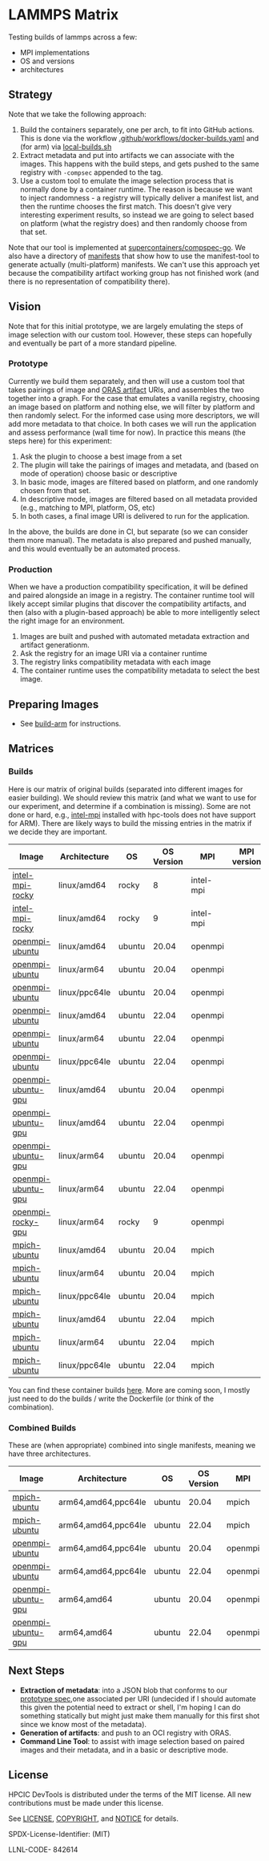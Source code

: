 # LAMMPS Matrix

Testing builds of lammps across a few:

 - MPI implementations
 - OS and versions
 - architectures

## Strategy
 
Note that we take the following approach:

1. Build the containers separately, one per arch, to fit into GitHub actions. This is done via the workflow [.github/workflows/docker-builds.yaml](.github/workflows/docker-builds.yaml) and (for arm) via [local-builds.sh](local-builds.sh)
2. Extract metadata and put into artifacts we can associate with the images. This happens with the build steps, and gets pushed to the same registry with `-compsec` appended to the tag.
3. Use a custom tool to emulate the image selection process that is normally done by a container runtime. The reason is because we want to inject randomness - a registry will typically deliver a manifest list, and then the runtime chooses the first match. This doesn't give very interesting experiment results, so instead we are going to select based on platform (what the registry does) and then randomly choose from that set. 

Note that our tool is implemented at [supercontainers/compspec-go](https://github.com/supercontainers/compspec-go). We also have a directory of [manifests](manifests) that show how to use the manifest-tool to generate actually (multi-platform) manifests. We can't use this approach yet because the compatibility artifact working group has not finished work (and there is no representation of compatibility there).

## Vision

Note that for this initial prototype, we are largely emulating the steps of image selection with our custom tool. However, these steps can hopefully and eventually be part of a more standard pipeline.

### Prototype

Currently we build them separately, and then will use a custom tool that takes pairings of image and [ORAS artifact](https://oras.land/docs/how_to_guides/pushing_and_pulling) URIs, and assembles the two together into a graph. For the case that emulates a vanilla registry, choosing an image based on platform and nothing else, we will filter by platform and then randomly select. For the informed case using more descriptors, we will add more metadata to that choice. In both cases we will run the application and assess performance (wall time for now). In practice this means (the steps here) for this experiment:

1. Ask the plugin to choose a best image from a set
2. The plugin will take the pairings of images and metadata, and (based on mode of operation) choose basic or descriptive
3. In basic mode, images are filtered based on platform, and one randomly chosen from that set.
4. In descriptive mode, images are filtered based on all metadata provided (e.g., matching to MPI, platform, OS, etc)
5. In both cases, a final image URI is delivered to run for the application.

In the above, the builds are done in CI, but separate (so we can consider them more manual). The metadata is also prepared and pushed manually, and this would eventually be an automated process.

### Production

When we have a production compatibility specification, it will be defined and paired alongside an image in a registry. The container runtime tool will likely accept similar plugins that discover the compatibility artifacts, and then (also with a plugin-based approach) be able to more intelligently select the right image for an environment.

1. Images are built and pushed with automated metadata extraction and artifact generationm.
2. Ask the registry for an image URI via a container runtime
4. The registry links compatibility metadata with each image
5. The container runtime uses the compatibility metadata to select the best image.

## Preparing Images

 - See [build-arm](build-arm) for instructions.

## Matrices

### Builds

Here is our matrix of original builds (separated into different images for easier building). We should review this matrix (and what we want to use for our experiment, and determine if a combination is missing). Some are not done or hard, e.g., [intel-mpi](https://github.com/GoogleCloudPlatform/hpc-tools/issues/4) installed with hpc-tools does not have support for ARM). There are likely ways to build the missing entries in the matrix if we decide they are important.

| Image               | Architecture | OS    | OS Version | MPI     | MPI version | GPU |
|---------------------|--------------|-------|------------|---------|-------------|-----|
| [intel-mpi-rocky](https://github.com/rse-ops/lammps-matrix/pkgs/container/lammps-matrix/169779744?tag=intel-mpi-rocky-8-amd64)     | linux/amd64  | rocky | 8          |intel-mpi|             | no  |
| [intel-mpi-rocky](https://github.com/rse-ops/lammps-matrix/pkgs/container/lammps-matrix/169782781?tag=intel-mpi-rocky-9-amd64)     | linux/amd64  | rocky | 9          |intel-mpi|             | no  |
| [openmpi-ubuntu](https://github.com/rse-ops/lammps-matrix/pkgs/container/lammps-matrix/169782423?tag=openmpi-ubuntu-20.04-amd64)      | linux/amd64  | ubuntu| 20.04      | openmpi |             | no  |
| [openmpi-ubuntu](https://github.com/rse-ops/lammps-matrix/pkgs/container/lammps-matrix/169792857?tag=openmpi-ubuntu-20.04-arm64)      | linux/arm64  | ubuntu| 20.04      | openmpi |             | no  |
| [openmpi-ubuntu](https://github.com/rse-ops/lammps-matrix/pkgs/container/lammps-matrix/169810547?tag=openmpi-ubuntu-20.04-ppc64le)      | linux/ppc64le| ubuntu| 20.04      | openmpi |             | no  |
| [openmpi-ubuntu](https://github.com/rse-ops/lammps-matrix/pkgs/container/lammps-matrix/169782169?tag=openmpi-ubuntu-22.04-amd64)      | linux/amd64  | ubuntu| 22.04      | openmpi |             | no  |
| [openmpi-ubuntu](https://github.com/rse-ops/lammps-matrix/pkgs/container/lammps-matrix/169809314?tag=openmpi-ubuntu-22.04-arm64)    | linux/arm64  | ubuntu| 22.04      | openmpi |             | no  |
| [openmpi-ubuntu](https://github.com/rse-ops/lammps-matrix/pkgs/container/lammps-matrix/169809649?tag=openmpi-ubuntu-22.04-ppc64le)      | linux/ppc64le| ubuntu| 22.04      | openmpi |             | no  |
| [openmpi-ubuntu-gpu](https://github.com/rse-ops/lammps-matrix/pkgs/container/lammps-matrix/169858346?tag=openmpi-ubuntu-gpu-20.04-amd64)  | linux/amd64  | ubuntu| 20.04      | openmpi |             | yes |
| [openmpi-ubuntu-gpu](https://github.com/rse-ops/lammps-matrix/pkgs/container/lammps-matrix/169812970?tag=openmpi-ubuntu-gpu-22.04-amd64)  | linux/amd64  | ubuntu| 22.04      | openmpi |             | yes |
| [openmpi-ubuntu-gpu](https://github.com/rse-ops/lammps-matrix/pkgs/container/lammps-matrix/169878136?tag=openmpi-ubuntu-gpu-20.04-arm64)  | linux/arm64  | ubuntu| 20.04      | openmpi |             | yes |
| [openmpi-ubuntu-gpu](https://github.com/rse-ops/lammps-matrix/pkgs/container/lammps-matrix/169880385?tag=openmpi-ubuntu-gpu-22.04-arm64)  | linux/arm64  | ubuntu| 22.04      | openmpi |             | yes |
| [openmpi-rocky-gpu](https://github.com/rse-ops/lammps-matrix/pkgs/container/lammps-matrix/169886720?tag=openmpi-rocky-gpu-9-arm64)  | linux/arm64  | rocky | 9      | openmpi |             | yes |
| [mpich-ubuntu](https://github.com/rse-ops/lammps-matrix/pkgs/container/lammps-matrix/169781948?tag=mpich-ubuntu-20.04-amd64)        | linux/amd64  | ubuntu| 20.04      | mpich   |             | no  |
| [mpich-ubuntu](https://github.com/rse-ops/lammps-matrix/pkgs/container/lammps-matrix/169810873?tag=mpich-ubuntu-20.04-arm64)        | linux/arm64  | ubuntu| 20.04      | mpich   |             | no  |
| [mpich-ubuntu](https://github.com/rse-ops/lammps-matrix/pkgs/container/lammps-matrix/169810274?tag=mpich-ubuntu-20.04-ppc64le)        | linux/ppc64le| ubuntu| 20.04      | mpich   |             | no  |
| [mpich-ubuntu](https://github.com/rse-ops/lammps-matrix/pkgs/container/lammps-matrix/169782384?tag=mpich-ubuntu-22.04-amd64)        | linux/amd64  | ubuntu| 22.04      | mpich   |             | no  |
| [mpich-ubuntu](https://github.com/rse-ops/lammps-matrix/pkgs/container/lammps-matrix/169814135?tag=mpich-ubuntu-22.04-arm64)        | linux/arm64  | ubuntu| 22.04      | mpich   |             | no  |
| [mpich-ubuntu](https://github.com/rse-ops/lammps-matrix/pkgs/container/lammps-matrix/169814902?tag=mpich-ubuntu-22.04-ppc64le)        | linux/ppc64le| ubuntu| 22.04      | mpich   |             | no  |

You can find these container builds [here](https://github.com/rse-ops/lammps-matrix/pkgs/container/lammps-matrix).
More are coming soon, I mostly just need to do the builds / write the Dockerfile (or think of the combination).

### Combined Builds

These are (when appropriate) combined into single manifests, meaning we have three architectures.

| Image               | Architecture | OS    | OS Version | MPI     | MPI version | GPU |
|---------------------|--------------|-------|------------|---------|-------------|-----|
| [mpich-ubuntu](https://github.com/rse-ops/lammps-matrix/pkgs/container/lammps-matrix/169858124?tag=mpich-ubuntu-20.04)    | arm64,amd64,ppc64le | ubuntu | 20.04 | mpich | | no |    
| [mpich-ubuntu](https://github.com/rse-ops/lammps-matrix/pkgs/container/lammps-matrix/169858137?tag=mpich-ubuntu-22.04)    | arm64,amd64,ppc64le | ubuntu | 22.04 | mpich | | no |    
| [openmpi-ubuntu](https://github.com/rse-ops/lammps-matrix/pkgs/container/lammps-matrix/169857305?tag=openmpi-ubuntu-20.04)    | arm64,amd64,ppc64le | ubuntu | 20.04 | openmpi | | no |    
| [openmpi-ubuntu](https://github.com/rse-ops/lammps-matrix/pkgs/container/lammps-matrix/169857680?tag=openmpi-ubuntu-22.04)    | arm64,amd64,ppc64le | ubuntu | 22.04 | openmpi | | no |    
| [openmpi-ubuntu-gpu](https://github.com/rse-ops/lammps-matrix/pkgs/container/lammps-matrix/169881124?tag=openmpi-ubuntu-gpu-20.04)    | arm64,amd64 | ubuntu | 20.04 | openmpi | | yes |    
| [openmpi-ubuntu-gpu](https://github.com/rse-ops/lammps-matrix/pkgs/container/lammps-matrix/169881107?tag=openmpi-ubuntu-gpu-22.04)    | arm64,amd64 | ubuntu | 22.04 | openmpi | | yes |    


## Next Steps

- **Extraction of metadata**: into a JSON blob that conforms to our [prototype spec](https://github.com/supercontainers/compspec),one associated per URI (undecided if I should automate this given the potential need to extract or shell, I'm hoping I can do something statically but might just make them manually for this first shot since we know most of the metadata).
- **Generation of artifacts**: and push to an OCI registry with ORAS.
- **Command Line Tool**: to assist with image selection based on paired images and their metadata, and in a basic or descriptive mode.


## License

HPCIC DevTools is distributed under the terms of the MIT license.
All new contributions must be made under this license.

See [LICENSE](https://github.com/converged-computing/cloud-select/blob/main/LICENSE),
[COPYRIGHT](https://github.com/converged-computing/cloud-select/blob/main/COPYRIGHT), and
[NOTICE](https://github.com/converged-computing/cloud-select/blob/main/NOTICE) for details.

SPDX-License-Identifier: (MIT)

LLNL-CODE- 842614
